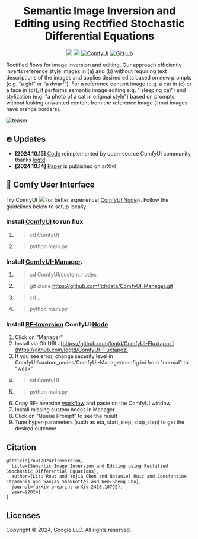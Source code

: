 <div align="center">
<h1>Semantic Image Inversion and Editing using Rectified Stochastic Differential Equations</h1>

<a href='https://rf-inversion.github.io/'><img src='https://img.shields.io/badge/Project-Page-green'></a>
<a href='https://arxiv.org/pdf/2410.10792'><img src='https://img.shields.io/badge/ArXiv-Preprint-red'></a>
[![ComfyUI](https://img.shields.io/badge/ComfyUI-Demo-blue)](https://github.com/logtd/ComfyUI-Fluxtapoz)
[![GitHub](https://img.shields.io/github/stars/LituRout/RF-Inversion?style=social)](https://github.com/LituRout/RF-Inversion)
</div>


Rectified flows for image inversion and editing. Our approach efficiently inverts reference style images in (a) and (b) without requiring text descriptions of the images and applies desired edits based on new prompts (e.g. “a girl” or “a dwarf”). For a reference content image (e.g. a cat in (c) or a face in (d)), it performs semantic image editing  e.g. “ sleeping cat”) and stylization (e.g. “a photo of a cat in origmai style”) based on prompts, without leaking unwanted content from the reference image (input images have orange borders).

![teaser](./data/main.png)


## 🔥 Updates
- **[2024.10.15]** [Code](https://github.com/logtd/ComfyUI-Fluxtapoz) reimplemented by open-source ComfyUI community, thanks [logtd](https://github.com/logtd)!
- **[2024.10.14]** [Paper](https://arxiv.org/pdf/2410.10792) is published on arXiv!


## 🚀 Comfy User Interface
Try ComfyUI <a href='https://github.com/comfyanonymous/ComfyUI'><img src='https://img.shields.io/github/stars/comfyanonymous/ComfyUI'></a> for better experience:
[ComfyUI Node](https://github.com/logtd/ComfyUI-Fluxtapoz)🔥. Follow the guidelines below to setup locally.

### Install [ComfyUI](https://comfyanonymous.github.io/ComfyUI_examples/flux/) to run flux
1. > cd ComfyUI
2. > python main.py

### Install [ComfyUI-Manager](https://github.com/ltdrdata/ComfyUI-Manager). 
1. > cd ComfyUI/custom_nodes
2. > git clone https://github.com/ltdrdata/ComfyUI-Manager.git
3. > cd ..
4. > python main.py

### Install [RF-Inversion](https://rf-inversion.github.io/) ComfyUI [Node](https://github.com/logtd/ComfyUI-Fluxtapoz)
1. Click on "Manager"
2. Install via Git URL: [https://github.com/logtd/ComfyUI-Fluxtapoz](https://github.com/logtd/ComfyUI-Fluxtapoz)
3. If you see error, change security level in ComfyUI/custom_nodes/ComfyUI-Manager/config.ini from "normal" to "weak"
4. > cd ComfyUI
5. > python main.py
6. Copy RF-Inversion [workflow](https://github.com/logtd/ComfyUI-Fluxtapoz/blob/main/example_workflows/example_rf_inversion_updated.json) and paste on the ComfyUI window.
7. Install missing custom nodes in Manager
8. Click on "Queue Prompt" to see the result
9. Tune hyper-parameters (such as eta, start_step, stop_step) to get the desired outcome

## Citation

```
@article{rout2024rfinversion,
  title={Semantic Image Inversion and Editing using Rectified Stochastic Differential Equations},
  author={Litu Rout and Yujia Chen and Nataniel Ruiz and Constantine Caramanis and Sanjay Shakkottai and Wen-Sheng Chu},
  journal={arXiv preprint arXiv:2410.10792},
  year={2024}
}
```

<!-- ## Star History

[![Star History Chart](https://api.star-history.com/svg?repos=LituRout/RB-Modulation&type=Date)](https://star-history.com/#LituRout/RB-Modulation&Date) -->

## Licenses

Copyright © 2024, Google LLC. All rights reserved.
